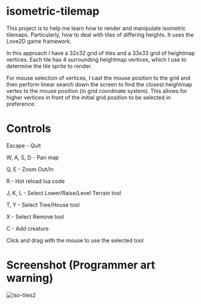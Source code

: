 # isometric-tilemap
This project is to help me learn how to render and manipulate isometric tilemaps. Particularly, how to deal with tiles of differing heights. It uses the Love2D game framework.

In this approach I have a 32x32 grid of tiles and a 33x33 grid of heightmap vertices. Each tile has 4 surrounding heightmap vertices, which I use to determine the tile sprite to render. 

For mouse selection of vertices, I cast the mouse position to the grid and then perform linear search down the screen to find the closest heightmap vertex to the mouse position (in grid coordinate system). This allows for higher vertices in front of the initial grid position to be selected in preference.

# Controls

Escape - Quit

W, A, S, D - Pan map

Q, E - Zoom Out/In

R - Hot reload lua code

J, K, L - Select Lower/Raise/Level Terrain tool

T, Y - Select Tree/House tool

X - Select Remove tool

C - Add creature

Click and drag with the mouse to use the selected tool

# Screenshot (Programmer art warning)

![iso-tiles2](https://github.com/user-attachments/assets/bf83101c-4664-4a5c-8259-9cd3f60d44ad)

